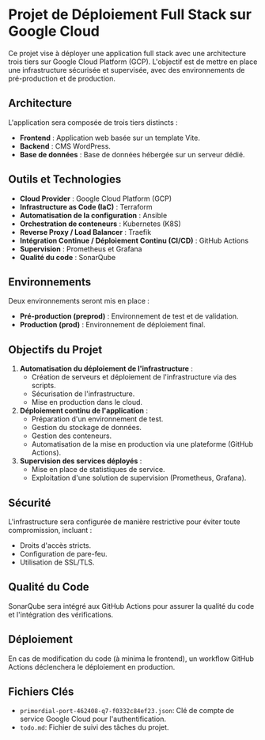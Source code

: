 # Projet de Déploiement Full Stack sur Google Cloud

Ce projet vise à déployer une application full stack avec une architecture trois tiers sur Google Cloud Platform (GCP). L'objectif est de mettre en place une infrastructure sécurisée et supervisée, avec des environnements de pré-production et de production.

## Architecture
L'application sera composée de trois tiers distincts :
- **Frontend** : Application web basée sur un template Vite.
- **Backend** : CMS WordPress.
- **Base de données** : Base de données hébergée sur un serveur dédié.

## Outils et Technologies
- **Cloud Provider** : Google Cloud Platform (GCP)
- **Infrastructure as Code (IaC)** : Terraform
- **Automatisation de la configuration** : Ansible
- **Orchestration de conteneurs** : Kubernetes (K8S)
- **Reverse Proxy / Load Balancer** : Traefik
- **Intégration Continue / Déploiement Continu (CI/CD)** : GitHub Actions
- **Supervision** : Prometheus et Grafana
- **Qualité du code** : SonarQube

## Environnements
Deux environnements seront mis en place :
- **Pré-production (preprod)** : Environnement de test et de validation.
- **Production (prod)** : Environnement de déploiement final.

## Objectifs du Projet
1.  **Automatisation du déploiement de l'infrastructure** :
    - Création de serveurs et déploiement de l'infrastructure via des scripts.
    - Sécurisation de l'infrastructure.
    - Mise en production dans le cloud.
2.  **Déploiement continu de l'application** :
    - Préparation d'un environnement de test.
    - Gestion du stockage de données.
    - Gestion des conteneurs.
    - Automatisation de la mise en production via une plateforme (GitHub Actions).
3.  **Supervision des services déployés** :
    - Mise en place de statistiques de service.
    - Exploitation d'une solution de supervision (Prometheus, Grafana).

## Sécurité
L'infrastructure sera configurée de manière restrictive pour éviter toute compromission, incluant :
- Droits d'accès stricts.
- Configuration de pare-feu.
- Utilisation de SSL/TLS.

## Qualité du Code
SonarQube sera intégré aux GitHub Actions pour assurer la qualité du code et l'intégration des vérifications.

## Déploiement
En cas de modification du code (à minima le frontend), un workflow GitHub Actions déclenchera le déploiement en production.

## Fichiers Clés
- `primordial-port-462408-q7-f0332c84ef23.json`: Clé de compte de service Google Cloud pour l'authentification.
- `todo.md`: Fichier de suivi des tâches du projet.



